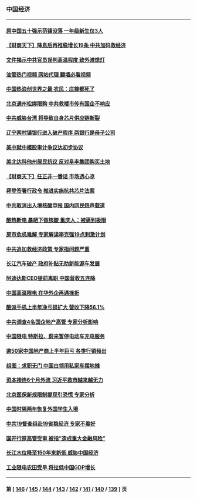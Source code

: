 ### 中国经济
---
#### [原中国五十强示范镇没落 一年级新生仅3人](../../pages/ncid283/n13811331.md?08271645) 
#### [【财商天下】降息后再推稳增长19条 中共加码救经济](../../pages/ncid283/n13810937.md?08271645) 
#### [文件揭示中共官员误判高温程度 致外滩熄灯](../../pages/ncid283/n13810978.md?08271645) 
#### [油管热门视频 网站代理 翻墙必看视频](http://209.222.30.114:81/youtube.html?08271645)
#### [中国热浪创世界之最 农民：庄稼都死了](../../pages/ncid283/n13810967.md?08271645) 
#### [北京通州松绑限购 中共救楼市传有国企不响应](../../pages/ncid283/n13810637.md?08271645) 
#### [中共威胁台湾 将导致自身芯片供应链断裂](../../pages/ncid283/n13810928.md?08271645) 
#### [辽宁两村镇银行进入破产程序 两银行是母子公司](../../pages/ncid283/n13810761.md?08271645) 
#### [美中就中概股审计争议达初步协议](../../pages/ncid283/n13810874.md?08271645) 
#### [美北达科他州居民抗议 反对阜丰集团购买土地](../../pages/ncid283/n13810771.md?08271645) 
#### [【财商天下】任正非一番话 市场透心凉](../../pages/ncid283/n13810102.md?08271645) 
#### [拜登签署行政令 推进实施抗共芯片法案](../../pages/ncid283/n13810148.md?08271645) 
#### [中共取消出入境核酸申报 国内网民怨声载道](../../pages/ncid283/n13810120.md?08271645) 
#### [酷热断电 暴晒下做核酸 重庆人：被逼到极限](../../pages/ncid283/n13810046.md?08271645) 
#### [房市危机难解 专家解读李克强19点刺激计划](../../pages/ncid283/n13809893.md?08271645) 
#### [中共追加救经济政策 专家指问题严重](../../pages/ncid283/n13809833.md?08271645) 
#### [长江汽车破产 政府补贴无助新能源车发展](../../pages/ncid283/n13809649.md?08271645) 
#### [阿迪达斯CEO提前离职 中国营收五连降](../../pages/ncid283/n13809498.md?08271645) 
#### [中国高温限电 在华外企再遇挫折](../../pages/ncid283/n13809436.md?08271645) 
#### [酷派手机上半年净亏损扩大 营收下降56.1%](../../pages/ncid283/n13809363.md?08271645) 
#### [中共调查4名国企地产高管 专家分析影响](../../pages/ncid283/n13809372.md?08271645) 
#### [中国限电 特斯拉、蔚来暂停电动车充电服务](../../pages/ncid283/n13809217.md?08271645) 
#### [逾50家中国地产商上半年巨亏 各类行销频出](../../pages/ncid283/n13809014.md?08271645) 
#### [组图：求职无门 中国白领用私家车摆地摊](../../pages/ncid283/n13809239.md?08271645) 
#### [资本接连6个月外流 习近平救市越来越无力](../../pages/ncid283/n13809117.md?08271645) 
#### [北京医保新规限制提现引恐慌 专家分析](../../pages/ncid283/n13809016.md?08271645) 
#### [中国时隔两年恢复外国学生入境](../../pages/ncid283/n13809012.md?08271645) 
#### [中共19督查组赴19省稳经济 专家不看好](../../pages/ncid283/n13809003.md?08271645) 
#### [国开行原高管受审 被指“造成重大金融风险”](../../pages/ncid283/n13808959.md?08271645) 
#### [长江水位降至150年来新低 威胁中国经济](../../pages/ncid283/n13808965.md?08271645) 
#### [工业限电农田受旱 将拉低中国GDP增长](../../pages/ncid283/n13808899.md?08271645) 

---
#### 第 [ [146](./146.md?08271645) / [145](./145.md?08271645) / [144](./144.md?08271645) / [143](./143.md?08271645) / [142](./142.md?08271645) / [141](./141.md?08271645) / [140](./140.md?08271645) / [139](./139.md?08271645) ] 页
